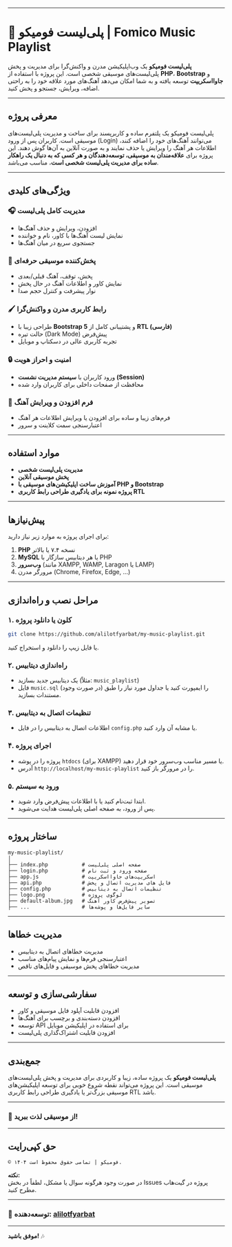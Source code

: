 
---

# 🎵 پلی‌لیست فومیکو | Fomico Music Playlist

**پلی‌لیست فومیکو** یک وب‌اپلیکیشن مدرن و واکنش‌گرا برای مدیریت و پخش پلی‌لیست‌های موسیقی شخصی است. این پروژه با استفاده از **PHP**، **Bootstrap** و **جاوااسکریپت** توسعه یافته و به شما امکان می‌دهد آهنگ‌های مورد علاقه خود را به راحتی اضافه، ویرایش، جستجو و پخش کنید.

---

## **معرفی پروژه**

پلی‌لیست فومیکو یک پلتفرم ساده و کاربرپسند برای ساخت و مدیریت پلی‌لیست‌های موسیقی است. کاربران پس از ورود (Login) می‌توانند آهنگ‌های خود را اضافه کنند، اطلاعات هر آهنگ را ویرایش یا حذف نمایند و به صورت آنلاین به آن‌ها گوش دهند. این پروژه برای **علاقه‌مندان به موسیقی، توسعه‌دهندگان و هر کسی که به دنبال یک راهکار ساده برای مدیریت پلی‌لیست شخصی است**، مناسب می‌باشد.

---

## **ویژگی‌های کلیدی**

### 🎧 مدیریت کامل پلی‌لیست
- افزودن، ویرایش و حذف آهنگ‌ها
- نمایش لیست آهنگ‌ها با کاور، نام و خواننده
- جستجوی سریع در میان آهنگ‌ها

### 🎼 پخش‌کننده موسیقی حرفه‌ای
- پخش، توقف، آهنگ قبلی/بعدی
- نمایش کاور و اطلاعات آهنگ در حال پخش
- نوار پیشرفت و کنترل حجم صدا

### 🖌️ رابط کاربری مدرن و واکنش‌گرا
- طراحی زیبا با **Bootstrap 5** و پشتیبانی کامل از **RTL (فارسی)**
- حالت تیره (Dark Mode) پیش‌فرض
- تجربه کاربری عالی در دسکتاپ و موبایل

### 🔒 امنیت و احراز هویت
- ورود کاربران با **سیستم مدیریت نشست (Session)**
- محافظت از صفحات داخلی برای کاربران وارد شده

### 📝 فرم افزودن و ویرایش آهنگ
- فرم‌های زیبا و ساده برای افزودن یا ویرایش اطلاعات هر آهنگ
- اعتبارسنجی سمت کلاینت و سرور

---

## **موارد استفاده**

- **مدیریت پلی‌لیست شخصی**
- **پخش موسیقی آنلاین**
- **آموزش ساخت اپلیکیشن‌های موسیقی با PHP و Bootstrap**
- **پروژه نمونه برای یادگیری طراحی رابط کاربری RTL**

---

## **پیش‌نیازها**

برای اجرای پروژه به موارد زیر نیاز دارید:

1. **PHP** نسخه ۷.۴ یا بالاتر  
2. **MySQL** یا هر دیتابیس سازگار با PHP  
3. **وب‌سرور** (مانند XAMPP, WAMP, Laragon یا LAMP)  
4. مرورگر مدرن (Chrome, Firefox, Edge, ...)

---

## **مراحل نصب و راه‌اندازی**

### ۱. کلون یا دانلود پروژه

```bash
git clone https://github.com/alilotfyarbat/my-music-playlist.git
```
یا فایل زیپ را دانلود و استخراج کنید.

### ۲. راه‌اندازی دیتابیس

- یک دیتابیس جدید بسازید (مثلاً: `music_playlist`)
- فایل `music.sql` (در صورت وجود) را ایمپورت کنید یا جداول مورد نیاز را طبق مستندات بسازید.

### ۳. تنظیمات اتصال به دیتابیس

- اطلاعات اتصال به دیتابیس را در فایل `config.php` یا مشابه آن وارد کنید.

### ۴. اجرای پروژه

- پروژه را در پوشه `htdocs` (برای XAMPP) یا مسیر مناسب وب‌سرور خود قرار دهید.
- آدرس `http://localhost/my-music-playlist` را در مرورگر باز کنید.

### ۵. ورود به سیستم

- ابتدا ثبت‌نام کنید یا با اطلاعات پیش‌فرض وارد شوید.
- پس از ورود، به صفحه اصلی پلی‌لیست هدایت می‌شوید.

---

## **ساختار پروژه**

```
my-music-playlist/
│
├── index.php           # صفحه اصلی پلی‌لیست
├── login.php           # صفحه ورود و ثبت نام
├── app.js              # اسکریپت‌های جاوااسکریپت
├── api.php             # فایل های مدیریت اتصال و پخش
├── config.php          # تنظیمات اتصال به دیتابیس
├── logo.png            # لوگوی پروژه
├── default-album.jpg   # تصویر پیش‌فرض کاور آهنگ
├── ...                 # سایر فایل‌ها و پوشه‌ها
```

---

## **مدیریت خطاها**

- مدیریت خطاهای اتصال به دیتابیس
- اعتبارسنجی فرم‌ها و نمایش پیام‌های مناسب
- مدیریت خطاهای پخش موسیقی و فایل‌های ناقص

---

## **سفارشی‌سازی و توسعه**

- افزودن قابلیت آپلود فایل موسیقی و کاور
- افزودن دسته‌بندی و برچسب برای آهنگ‌ها
- توسعه API برای استفاده در اپلیکیشن موبایل
- افزودن قابلیت اشتراک‌گذاری پلی‌لیست

---

## **جمع‌بندی**

**پلی‌لیست فومیکو** یک پروژه ساده، زیبا و کاربردی برای مدیریت و پخش پلی‌لیست‌های موسیقی است. این پروژه می‌تواند نقطه شروع خوبی برای توسعه اپلیکیشن‌های موسیقی بزرگ‌تر یا یادگیری طراحی رابط کاربری RTL باشد.

---

### 🎉 **از موسیقی لذت ببرید!**

---

## **حق کپی‌رایت**

```
© ۱۴۰۴ فومیکو | تمامی حقوق محفوظ است.
```



**نکته:**  
در صورت وجود هرگونه سوال یا مشکل، لطفاً در بخش Issues پروژه در گیت‌هاب مطرح کنید.

---

### 👤 توسعه‌دهنده: [alilotfyarbat](https://github.com/alilotfyarbat)

---

**موفق باشید!** 🎶


